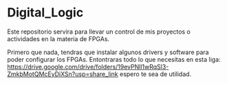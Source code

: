 # Digital_Logic

 Este repositorio servira para llevar un control de mis proyectos o actividades en la materia de FPGAs.

 Primero que nada, tendras que instalar algunos drivers y software para poder configurar los FPGAs. 
 Entontraras todo lo que necesitas en esta liga:
 https://drive.google.com/drive/folders/19evPNll1wRqSl3-ZmkbMotQMcEyDiXSn?usp=share_link
 espero te sea de utilidad.